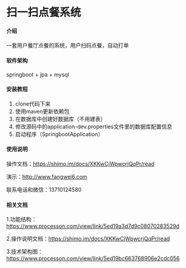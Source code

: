 # 扫一扫点餐系统

#### 介绍
一套用户餐厅点餐的系统，用户扫码点餐，自动打单

#### 软件架构
springboot + jpa + mysql


#### 安装教程

1.  clone代码下来
2.  使用maven更新依赖包
3.  在数据库中创建好数据库（不用建表）
4.  修改源码中的application-dev.properties文件里的数据库配置信息
5.  启动程序（SpringbootApplication）

#### 使用说明

操作文档：https://shimo.im/docs/XKKwCjWpwcrjQqPr/read

演示：http://www.fangwei6.com

联系电话和微信：13710124580

#### 相关文档

1.功能结构：https://www.processon.com/view/link/5ed19a3d7d9c08070283529d

2.操作说明文档：https://shimo.im/docs/XKKwCjWpwcrjQqPr/read

3.技术架构图：https://www.processon.com/view/link/5ed19bc663768906e2cdc056